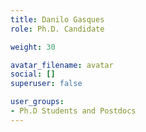 ```yaml
---
title: Danilo Gasques
role: Ph.D. Candidate

weight: 30

avatar_filename: avatar
social: []
superuser: false

user_groups:
- Ph.D Students and Postdocs
---
```

